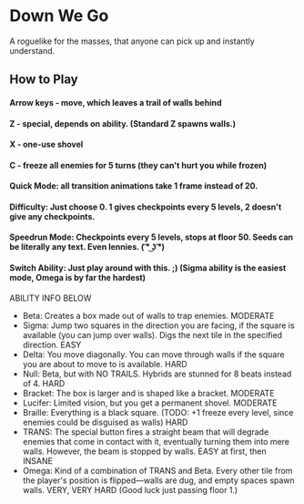 # Down We Go
A roguelike for the masses, that anyone can pick up and instantly understand.

## How to Play
#### Arrow keys - move, which leaves a trail of walls behind
#### Z - special, depends on ability. (Standard Z spawns walls.)
#### X - one-use shovel
#### C - freeze all enemies for 5 turns (they can't hurt you while frozen)
#### Quick Mode: all transition animations take 1 frame instead of 20.
#### Difficulty: Just choose 0. 1 gives checkpoints every 5 levels, 2 doesn't give any checkpoints.
#### Speedrun Mode: Checkpoints every 5 levels, stops at floor 50. Seeds can be literally any text. Even lennies. ( ͡° ͜ʖ ͡°)
#### Switch Ability: Just play around with this. ;) (Sigma ability is the easiest mode, Omega is by far the hardest)


ABILITY INFO BELOW
  - Beta: Creates a box made out of walls to trap enemies. MODERATE
  - Sigma: Jump two squares in the direction you are facing, if the square is available (you can jump over walls). Digs the next tile in the specified direction. EASY
  - Delta: You move diagonally. You can move through walls if the square you are about to move to is available. HARD
  - Null: Beta, but with NO TRAILS. Hybrids are stunned for 8 beats instead of 4. HARD
  - Bracket: The box is larger and is shaped like a bracket. MODERATE
  - Lucifer: Limited vision, but you get a permanent shovel. MODERATE
  - Braille: Everything is a black square. (TODO: +1 freeze every level, since enemies could be disguised as walls) HARD
  - TRANS: The special button fires a straight beam that will degrade enemies that come in contact with it, eventually turning them into mere walls. However, the beam is stopped by walls. EASY at first, then INSANE
  - Omega: Kind of a combination of TRANS and Beta. Every other tile from the player's position is flipped—walls are dug, and empty spaces spawn walls. VERY, VERY HARD (Good luck just passing floor 1.)
